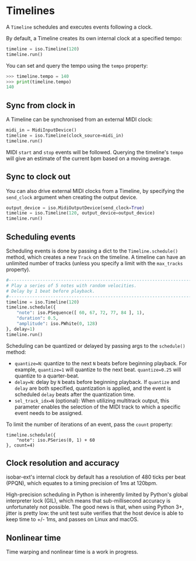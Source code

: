 # Timelines

A `Timeline` schedules and executes events following a clock.

By default, a Timeline creates its own internal clock at a specified tempo:

```python
timeline = iso.Timeline(120)
timeline.run()
```

You can set and query the tempo using the `tempo` property:

```python
>>> timeline.tempo = 140
>>> print(timeline.tempo)
140
```

## Sync from clock in

A Timeline can be synchronised from an external MIDI clock:

```python
midi_in = MidiInputDevice()
timeline = iso.Timeline(clock_source=midi_in)
timeline.run()
```

MIDI `start` and `stop` events will be followed. Querying the timeline's `tempo` will give an estimate of the current bpm based on a moving average.

## Sync to clock out

You can also drive external MIDI clocks from a Timeline, by specifying the `send_clock` argument when creating the output device.

```python
output_device = iso.MidiOutputDevice(send_clock=True)
timeline = iso.Timeline(120, output_device=output_device)
timeline.run()
```

## Scheduling events

Scheduling events is done by passing a dict to the `Timeline.schedule()` method, which creates a new `Track` on the timeline. A timeline can have an unlimited number of tracks (unless you specify a limit with the `max_tracks` property).  

```python
#--------------------------------------------------------------------------------
# Play a series of 5 notes with random velocities.
# Delay by 1 beat before playback.
#--------------------------------------------------------------------------------
timeline = iso.Timeline(120)
timeline.schedule({
    "note": iso.PSequence([ 60, 67, 72, 77, 84 ], 1),
    "duration": 0.5,
    "amplitude": iso.PWhite(0, 128)
}, delay=1)
timeline.run()
```

Scheduling can be quantized or delayed by passing args to the `schedule()` method:

- `quantize=N`: quantize to the next `N` beats before beginning playback. For example, `quantize=1` will quantize to the next beat. `quantize=0.25` will quantize to a quarter-beat.
- `delay=N`: delay by `N` beats before beginning playback. If `quantize` and `delay` are both specified, quantization is applied, and the event is scheduled `delay` beats after the quantization time.
- `sel_track_idx=N` (optional): When utilizing multitrack output, this parameter enables the selection of the MIDI track to which a specific event needs to be assigned.

To limit the number of iterations of an event, pass the `count` property:

```
timeline.schedule({
    "note": iso.PSeries(0, 1) + 60
}, count=4)
```

## Clock resolution and accuracy

isobar-ext's internal clock by default has a resolution of 480 ticks per beat (PPQN), which equates to a timing precision of 1ms at 120bpm.

High-precision scheduling in Python is inherently limited by Python's global interpreter lock (GIL), which means that sub-millisecond accuracy is unfortunately not possible. The good news is that, when using Python 3+, jitter is pretty low: the unit test suite verifies that the host device is able to keep time to +/- 1ms, and passes on Linux and macOS. 

## Nonlinear time

Time warping and nonlinear time is a work in progress.

